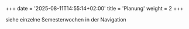 +++
date = '2025-08-11T14:55:14+02:00'
title = 'Planung'
weight = 2
+++

siehe einzelne Semesterwochen in der Navigation
